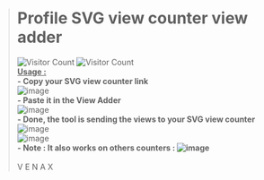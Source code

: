 > # Profile SVG view counter view adder
> ![Visitor Count](https://profile-counter.glitch.me/{venaxyt}/count.svg)
>![Visitor Count](https://camo.githubusercontent.com/b69e969500158d8cef615ee33731cad5633144db5a13ba089fa5f9c102146d29/68747470733a2f2f6b6f6d617265762e636f6d2f67687076632f3f757365726e616d653d76656e61787974)<br>
**<ins>Usage :</ins>**<br>
**- Copy your SVG view counter link**<br>
![image](https://user-images.githubusercontent.com/81310818/123548714-43428100-d766-11eb-9b95-9b85aebf0e62.png)<br>
**- Paste it in the View Adder**<br>
![image](https://user-images.githubusercontent.com/81310818/123548761-771da680-d766-11eb-8d67-2551f48ed68c.png)<br>
**- Done, the tool is sending the views to your SVG view counter**<br>
![image](https://user-images.githubusercontent.com/81310818/123549194-3030b080-d768-11eb-96d0-6c2a499144b9.png)<br>
![image](https://user-images.githubusercontent.com/81310818/123549179-2149fe00-d768-11eb-891f-328b9966a720.png)<br>
**- Note : It also works on others counters : ![image](https://user-images.githubusercontent.com/81310818/123549413-2f4c4e80-d769-11eb-94a6-16f179a150e0.png)**<br><br>
> V E N A X
